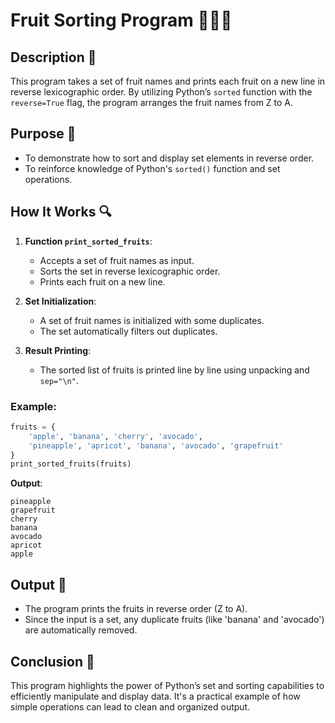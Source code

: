 # Fruit Sorting Program 🍎🍍🍌

## Description 📝

This program takes a set of fruit names and prints each fruit on a new line in reverse lexicographic order.
By utilizing Python’s `sorted` function with the `reverse=True` flag, the program arranges the fruit names from Z to A.

## Purpose 🎯

-   To demonstrate how to sort and display set elements in reverse order.
-   To reinforce knowledge of Python's `sorted()` function and set operations.

## How It Works 🔍

1. **Function `print_sorted_fruits`**:

    - Accepts a set of fruit names as input.
    - Sorts the set in reverse lexicographic order.
    - Prints each fruit on a new line.

2. **Set Initialization**:

    - A set of fruit names is initialized with some duplicates.
    - The set automatically filters out duplicates.

3. **Result Printing**:
    - The sorted list of fruits is printed line by line using unpacking and `sep="\n"`.

### Example:

```python
fruits = {
    'apple', 'banana', 'cherry', 'avocado',
    'pineapple', 'apricot', 'banana', 'avocado', 'grapefruit'
}
print_sorted_fruits(fruits)
```

**Output**:

```
pineapple
grapefruit
cherry
banana
avocado
apricot
apple
```

## Output 📜

-   The program prints the fruits in reverse order (Z to A).
-   Since the input is a set, any duplicate fruits (like 'banana' and 'avocado') are automatically removed.

## Conclusion 🚀

This program highlights the power of Python’s set and sorting capabilities to efficiently manipulate and display data.
It's a practical example of how simple operations can lead to clean and organized output.
